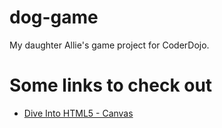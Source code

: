 # dog-game

My daughter Allie's game project for CoderDojo.

# Some links to check out

- [Dive Into HTML5 - Canvas](http://diveintohtml5.info/canvas.html)
